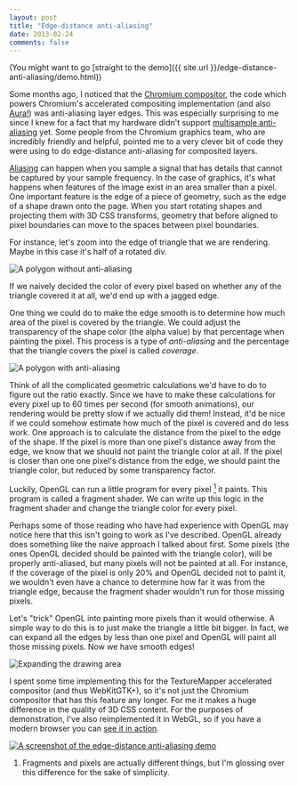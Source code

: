 ```yaml
---
layout: post
title: "Edge-distance anti-aliasing"
date: 2013-02-24
comments: false
---
```


(You might want to go [straight to the demo]({{ site.url }}/edge-distance-anti-aliasing/demo.html))

Some months ago, I noticed that the [Chromium
compositor](http://src.chromium.org/viewvc/chrome/trunk/src/cc/), the code
which powers Chromium's accelerated compositing implementation (and also
[Aura!](http://code.google.com/p/chromium/wiki/Aura)) was anti-aliasing layer
edges. This was especially surprising to me since I knew for a fact that my
hardware didn't support [multisample anti-aliasing](http://en.wikipedia.org/wiki/Multisample_anti-aliasing)
yet. Some people from the Chromium graphics team, who are incredibly friendly
and helpful, pointed me to a very clever bit of code they were using to do
edge-distance anti-aliasing for composited layers.

[Aliasing](http://en.wikipedia.org/wiki/Aliasing) can happen when you sample a
signal that has details that cannot be captured by your sample frequency. In
the case of graphics, it's what happens when features of the image exist in an
area smaller than a pixel. One important feature is the edge of a piece of
geometry, such as the edge of a shape drawn onto the page. When you start
rotating shapes and projecting them with 3D CSS transforms, geometry that
before aligned to pixel boundaries can move to the spaces between pixel
boundaries.

For instance, let's zoom into the edge of triangle that we are rendering. Maybe in this
case it's half of a rotated div.

![A polygon without anti-aliasing]({{site.url}}/edge-distance-anti-aliasing/no-antialiasing-final.png "A polygon without anti-aliasing")

If we naively decided the color of every pixel based on whether any of the triangle
covered it at all, we'd end up with a jagged edge.

One thing we could do to make the edge smooth is to determine how much area of the pixel
is covered by the triangle. We could adjust the transparency of the shape color (the alpha
value) by that percentage when painting the pixel. This process is a type of
<i>anti-aliasing</i> and the percentage that the triangle covers the pixel is called
<i>coverage</i>.

![A polygon with anti-aliasing]({{site.url}}/edge-distance-anti-aliasing/antialiasing-final.png "A polygon with anti-aliasing")

Think of all the complicated geometric calculations we'd have to do to figure out the
ratio exactly. Since we have to make these calculations for every pixel up to 60 times per
second (for smooth animations), our rendering would be pretty slow if we actually did
them! Instead, it'd be nice if we could somehow estimate how much of the pixel is
covered and do less work. One approach is to calculate the distance from the pixel to the
edge of the shape. If the pixel is more than one pixel's distance away from the edge, we
know that we should not paint the triangle color at all. If the pixel is closer than one
one pixel's distance from the edge, we should paint the triangle color, but reduced by
some transparency factor.

Luckily, OpenGL can run a little program for every pixel [<sup>1</sup>](#fn1)
it paints. This program is called a fragment shader. We can write up this logic
in the fragment shader and change the triangle color for every pixel.

Perhaps some of those reading who have had experience with OpenGL may notice
here that this isn't going to work as I've described. OpenGL already does
something like the naive approach I talked about first. Some pixels (the ones
OpenGL decided should be painted with the triangle color), will be properly
anti-aliased, but many pixels will not be painted at all. For instance, if the
coverage of the pixel is only 20% and OpenGL decided not to paint it, we
wouldn't even have a chance to determine how far it was from the triangle edge,
because the fragment shader wouldn't run for those missing pixels.

Let's "trick" OpenGL into painting more pixels than it would otherwise. A
simple way to do this is to just make the triangle a little bit bigger. In
fact, we can expand all the edges by less than one pixel and OpenGL will
paint all those missing pixels. Now we have smooth edges!

![Expanding the drawing area]({{site.url}}/edge-distance-anti-aliasing/antialiasing-final-expanded.png "Expanding the drawing area")

I spent some time implementing this for the TextureMapper accelerated
compositor (and thus WebKitGTK+), so it's not just the Chromium compositor that
has this feature any longer. For me it makes a huge difference in the quality
of 3D CSS content. For the purposes of demonstration, I've also reimplemented
it in WebGL, so if you have a modern browser you can [see it in
action]({{site.url}}/edge-distance-anti-aliasing/demo.html).

<a href="{{site.url}}/edge-distance-anti-aliasing/demo.html"><img alt="A screenshot of the edge-distance anti-aliasing demo" src="{{site.url}}/edge-distance-anti-aliasing/demo.png"/></a>

<ol class="footnotes">
     <li><a name="fn1"/> Fragments and pixels are actually different things, but I'm glossing over this difference for the sake of simplicity.</li>
</ol>
